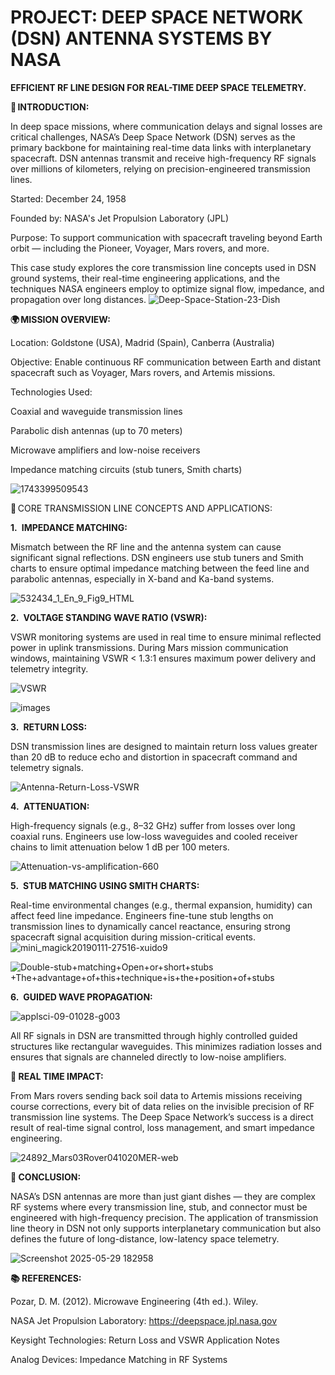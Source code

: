 # **PROJECT: DEEP SPACE NETWORK (DSN) ANTENNA SYSTEMS BY NASA**

**EFFICIENT RF LINE DESIGN FOR REAL-TIME DEEP SPACE TELEMETRY.**

**📡 INTRODUCTION:**

In deep space missions, where communication delays and signal losses are critical challenges, NASA’s Deep Space Network (DSN) serves as the primary backbone for maintaining real-time data links with interplanetary spacecraft. DSN antennas transmit and receive high-frequency RF signals over millions of kilometers, relying on precision-engineered transmission lines.

Started: December 24, 1958

Founded by: NASA's Jet Propulsion Laboratory (JPL)

Purpose: To support communication with spacecraft traveling beyond Earth orbit — including the Pioneer, Voyager, Mars rovers, and more.

This case study explores the core transmission line concepts used in DSN ground systems, their real-time engineering applications, and the techniques NASA engineers employ to optimize signal flow, impedance, and propagation over long distances.
![Deep-Space-Station-23-Dish](https://github.com/user-attachments/assets/940ca5f7-cf70-48c8-bcfe-a95e254889b7)

**🌍 MISSION OVERVIEW:**

Location: Goldstone (USA), Madrid (Spain), Canberra (Australia)

Objective: Enable continuous RF communication between Earth and distant spacecraft such as Voyager, Mars rovers, and Artemis missions.

Technologies Used:

Coaxial and waveguide transmission lines

Parabolic dish antennas (up to 70 meters)

Microwave amplifiers and low-noise receivers

Impedance matching circuits (stub tuners, Smith charts)

![1743399509543](https://github.com/user-attachments/assets/9489d7b7-afdd-4e78-abcd-ffb2e0c99964)

🔧 CORE TRANSMISSION LINE CONCEPTS AND APPLICATIONS:

**1. IMPEDANCE MATCHING:**

Mismatch between the RF line and the antenna system can cause significant signal reflections. DSN engineers use stub tuners and Smith charts to ensure optimal impedance matching between the feed line and parabolic antennas, especially in X-band and Ka-band systems.

![532434_1_En_9_Fig9_HTML](https://github.com/user-attachments/assets/93c855bb-81ba-46c1-b429-797c53090db8)

**2. VOLTAGE STANDING WAVE RATIO (VSWR):**

VSWR monitoring systems are used in real time to ensure minimal reflected power in uplink transmissions. During Mars mission communication windows, maintaining VSWR < 1.3:1 ensures maximum power delivery and telemetry integrity.

![VSWR](https://github.com/user-attachments/assets/465c6800-3456-4407-b78c-4af59351c647)

![images](https://github.com/user-attachments/assets/3594f04a-7c5c-4d96-888e-1d90298ee331)

**3. RETURN LOSS:**

DSN transmission lines are designed to maintain return loss values greater than 20 dB to reduce echo and distortion in spacecraft command and telemetry signals.

![Antenna-Return-Loss-VSWR](https://github.com/user-attachments/assets/4a17a6c5-a080-4bd3-b7ac-7e204b21f463)

**4. ATTENUATION:**

High-frequency signals (e.g., 8–32 GHz) suffer from losses over long coaxial runs. Engineers use low-loss waveguides and cooled receiver chains to limit attenuation below 1 dB per 100 meters.

![Attenuation-vs-amplification-660](https://github.com/user-attachments/assets/7e52d1bc-b792-4216-94e6-c6c09484e368)

**5. STUB MATCHING USING SMITH CHARTS:**

Real-time environmental changes (e.g., thermal expansion, humidity) can affect feed line impedance. Engineers fine-tune stub lengths on transmission lines to dynamically cancel reactance, ensuring strong spacecraft signal acquisition during mission-critical events.
![mini_magick20190111-27516-xuido9](https://github.com/user-attachments/assets/e1030f42-a3f0-457b-95b7-ddfd9ff9a696)

![Double-stub+matching+Open+or+short+stubs +The+advantage+of+this+technique+is+the+position+of+stubs](https://github.com/user-attachments/assets/2ee3a012-205f-45cc-8b18-2b9e8479d71d)

**6. GUIDED WAVE PROPAGATION:**

![applsci-09-01028-g003](https://github.com/user-attachments/assets/621d7ffc-53c6-4847-a4de-e9907b7f520a)

All RF signals in DSN are transmitted through highly controlled guided structures like rectangular waveguides. This minimizes radiation losses and ensures that signals are channeled directly to low-noise amplifiers.

**🚀 REAL TIME IMPACT:**

From Mars rovers sending back soil data to Artemis missions receiving course corrections, every bit of data relies on the invisible precision of RF transmission line systems. The Deep Space Network’s success is a direct result of real-time signal control, loss management, and smart impedance engineering.

![24892_Mars03Rover041020MER-web](https://github.com/user-attachments/assets/eddadc43-03f6-451a-8705-b8b36868538d)

**🧠 CONCLUSION:**

NASA’s DSN antennas are more than just giant dishes — they are complex RF systems where every transmission line, stub, and connector must be engineered with high-frequency precision. The application of transmission line theory in DSN not only supports interplanetary communication but also defines the future of long-distance, low-latency space telemetry.

![Screenshot 2025-05-29 182958](https://github.com/user-attachments/assets/a5b759ca-bbc7-4a6b-b448-7f775a2b0469)

**📚 REFERENCES:**

Pozar, D. M. (2012). Microwave Engineering (4th ed.). Wiley.

NASA Jet Propulsion Laboratory: https://deepspace.jpl.nasa.gov

Keysight Technologies: Return Loss and VSWR Application Notes

Analog Devices: Impedance Matching in RF Systems


